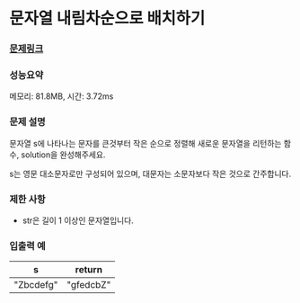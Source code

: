 # 문자열 내림차순으로 배치하기

### [문제링크](https://school.programmers.co.kr/learn/courses/30/lessons/12917)

### 성능요약

메모리: 81.8MB, 시간: 3.72ms

<p>

### 문제 설명
<p>문자열 s에 나타나는 문자를 큰것부터 작은 순으로 정렬해 새로운 문자열을 리턴하는 함수, solution을 완성해주세요.
<p>s는 영문 대소문자로만 구성되어 있으며, 대문자는 소문자보다 작은 것으로 간주합니다.

### 제한 사항
- str은 길이 1 이상인 문자열입니다.

### 입출력 예
|s|return|
|-|------|
|"Zbcdefg"|"gfedcbZ"|